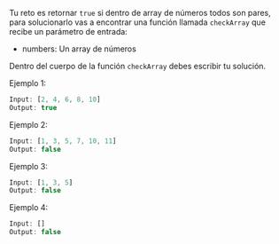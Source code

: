 Tu reto es retornar `true` si dentro de array de números todos son pares, para solucionarlo vas a encontrar una función llamada `checkArray` que recibe un parámetro de entrada:

- numbers: Un array de números

Dentro del cuerpo de la función `checkArray` debes escribir tu solución.

Ejemplo 1:

```js
Input: [2, 4, 6, 8, 10]
Output: true
```

Ejemplo 2:

```js
Input: [1, 3, 5, 7, 10, 11]
Output: false
```

Ejemplo 3:

```js
Input: [1, 3, 5]
Output: false
```

Ejemplo 4:

```js
Input: []
Output: false
```
